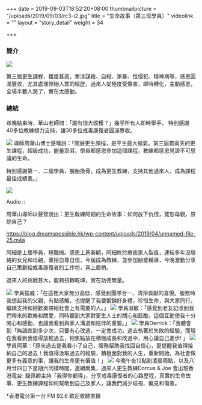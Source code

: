 +++
date = 2019-09-03T18:52:20+08:00
thumbnailpicture = "/uploads/2019/09/03/rc3-i2.jpg"
title = "生命故事（第三班學員）"
videolink = ""
layout = "story_detail"
weight = 34

+++
### 簡介

<img class="image" src="/uploads/2019/09/03/rc3-i1.jpg">

第三屆更生課程，難度甚高，牽涉謀殺、自殺、家暴、性侵犯、精神病等，感恩圓滿豐收，尤其處理慘絕人寰的經歷，過來人從極度受傷害，即時轉化，主動感恩，全場半數人哭了，實在太感動。

### 總結

尋晚結束時，華山老師問：「誰有很大收穫？」幾乎所有人即時舉手。
特別感謝40多位教練傾力支持，讓30多位戒毒康復者圓滿豐收。

<img class="image" src="/uploads/2019/09/03/rc3-i2.jpg">
導師周華山博士感嘆説：「開展更生課程，是平生最大福氣。第三屆首兩天的更生課程，超級成功，能量澎湃，學員都感恩參加這個課程，教練都感恩見證不可思議的生命。

特別感謝第一、二屆學員，脫胎換骨，成為更生教練，支持其他過來人，成為課程最佳成績表。」

<img class="image" src="/uploads/2019/09/03/rc3-i3.jpg">

Audio ::

周華山導師以聲音說出：更生敎練阿細的生命故事：如何放下仇恨，寬恕母親，原諒自己？

https://blog.dreamspossible.hk/wp-content/uploads/2019/04/unnamed-file-25.m4a

阿細是上屆學員，極難搞。感恩上蒼眷顧，阿細終於療癒家人裂痕，連結多年沒聯絡的女兒和母親，重拾自尊自信，今屆成為教練，並參加朋輩輔導，今晚激動分享自己策劃給戒毒康復者的工作坊，喜上眉梢。

過來人的挑戰甚大，能夠扭轉乾坤，實在功德無量。 

<img class="image" src="/uploads/2019/09/03/rc3-i4.jpg">
學員振威：「在這裡大家無分高低，感覺到團隊合一、清淨貢獻的喜悅。服務時我想起我的父親，有點感觸，也提醒了我要鍛鍊好身體，珍惜生命，與大家同行，繼續支持和把歡樂帶給社會上有需要的人。」

<img class="image" src="/uploads/2019/09/03/rc3-i5.jpg">
學員淑敏：「感覺到老友記收到我們帶來的歡樂和關愛，同時聽到大家對更生人士的關心和鼓勵，這個互動使我十分開心和感動，也讓我看到與家人溝道和陪伴的重要。」

<img class="image" src="/uploads/2019/09/03/rc3-i6.jpg">
學員Derrick：「我體會到「無論跌到多少次，只要有心改過，一定會成功。過去執著於失敗的經驗，而現在我看到我值得放輕過去，把焦點放在積極成長和改過中，用心讓自己進步! 」

<img class="image" src="/uploads/2019/09/03/rc3-i7.jpg">
學員阿華：「原來過去是我看小了自己，服務幫助我找回自信心，更提醒我值得接納自己的過去！我值得汲取過去的經驗，積極面對我的人生，重新開始，為社會做更多有義意的事，讓我的生命更有價值！」

<img class="image" src="/uploads/2019/09/03/rc3-i8.jpg">
今晚午夜12點到凌晨兩點，以及八月廿四日下星期六同樣時間，連續兩集，過來人更生教練Dorcus & Joe 會出現香港電台: 錢佩卿主持「我得你都得」，分享戒毒康復者的心路歷程，真實的生命故事，更生教練課程如何幫助到自己及家人，讓我們減少歧視、偏見和傷害。

*香港電台第一台 FM 92.6 歡迎收聽直播